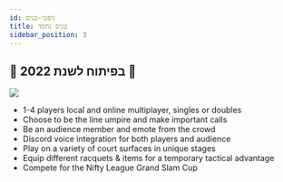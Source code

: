 ```yaml
---
id: ניפטי-טניס
title: טניס נחמד
sidebar_position: 3
---
```


## 🚧 בפיתוח לשנת 2022 🚧

![](/img/NiftyTennis.jpeg)

- 1-4 players local and online multiplayer, singles or doubles
- Choose to be the line umpire and make important calls
- Be an audience member and emote from the crowd
- Discord voice integration for both players and audience
- Play on a variety of court surfaces in unique stages
- Equip different racquets & items for a temporary tactical advantage
- Compete for the Nifty League Grand Slam Cup
